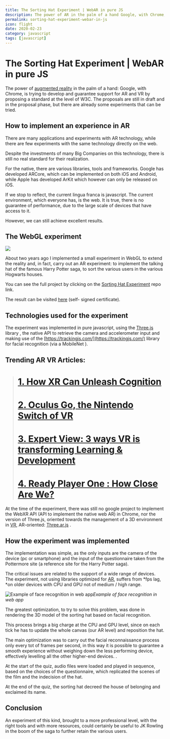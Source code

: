 ```yaml
---
title: The Sorting Hat Experiment | WebAR in pure JS
description: The power of AR in the palm of a hand Google, with Chrome, is trying to develop and guarantee support for AR and VR by proposing a standard at the level of W3C. The proposals are still in draft and in the proposal phase, but there are already some experiments that can be tried.
permalink: sorting-hat-experiment-webar-in-js
icon: flight
date: 2020-02-23
category: javascript
tags: [javascript]
---
```



# The Sorting Hat Experiment | WebAR in pure JS



The power of [augmented reality](https://arvrjourney.com/) in the palm of a hand: Google, with Chrome, is trying to develop and guarantee support for AR and VR by proposing a standard at the level of W3C. The proposals are still in draft and in the proposal phase, but there are already some experiments that can be tried.

## How to implement an experience in AR

There are many applications and experiments with AR technology, while there are few experiments with the same technology directly on the web.

Despite the investments of many Big Companies on this technology, there is still no real standard for their realization.

For the native, there are various libraries, tools and frameworks. Google has developed ARCore, which can be implemented on both iOS and Android, while Apple has developed ArKit which however can only be released on iOS.

If we stop to reflect, the current lingua franca is javascript. The current environment, which everyone has, is the web. It is true, there is no guarantee of performance, due to the large scale of devices that have access to it.

However, we can still achieve excellent results.

## The WebGL experiment

![](https://cdn-images-1.medium.com/max/2000/1*M3a3KWEdil5yJxxSkhxssA.png)

About two years ago I implemented a small experiment in WebGL to extend the reality and, in fact, carry out an AR experiment: to implement the talking hat of the famous Harry Potter saga, to sort the various users in the various Hogwarts houses.

You can see the full project by clicking on the [Sorting Hat Experiment](https://github.com/TheJoin95/sorting-hat-experiment-webgl) repo link.

The result can be visited [here](https://experiments.thejoin.tech/) (self- signed certificate).

## Technologies used for the experiment

The experiment was implemented in pure javascript, using the [Three.js](https://threejs.org/) library , the native API to retrieve the camera and accelerometer input and making use of the [https://trackingjs.com/](https://trackingjs.com/) library for facial recognition (via a MobileNet ).

## Trending AR VR Articles:
> # [1. How XR Can Unleash Cognition](https://arvrjourney.com/how-xr-can-unleash-cognition-3bda13026ade)
> # [2. Oculus Go, the Nintendo Switch of VR](https://arvrjourney.com/oculus-go-the-nintendo-switch-of-vr-6827e1b91055)
> # [3. Expert View: 3 ways VR is transforming Learning & Development](https://arvrjourney.com/expert-view-3-ways-vr-is-transforming-learning-development-487a021e8334)
> # [4. Ready Player One : How Close Are We?](https://arvrjourney.com/ready-player-one-how-close-are-we-8af973c1cfa0)

At the time of the experiment, there was still no google project to implement the WebXR API (API to implement the native web AR) in Chrome, nor the version of Three.js, oriented towards the management of a 3D environment in [VR](https://arvrjourney.com/), AR-oriented: [Three.ar.js](https://github.com/google-ar/three.ar.js) .

## How the experiment was implemented

The implementation was simple, as the only inputs are the camera of the device (pc or smartphone) and the input of the questionnaire taken from the Pottermore site (a reference site for the Harry Potter saga).

The critical issues are related to the support of a wide range of devices. The experiment, not using libraries optimized for [AR](https://arvrjourney.com/), suffers from *fps lag, *on older devices with CPU and GPU not of medium / high range.

![Example of face recognition in web app](https://cdn-images-1.medium.com/max/2000/1*ThaRgxpoSZyj58F-f20Iww.png)*Example of face recognition in web app*

The greatest optimization, to try to solve this problem, was done in rendering the 3D model of the sorting hat based on facial recognition.

This process brings a big charge at the CPU and GPU level, since on each tick he has to update the whole canvas (our AR level) and reposition the hat.

The main optimization was to carry out the facial reconnaissance process only every tot of frames per second, in this way it is possible to guarantee a smooth experience without weighing down the less performing device, effectively levelling all the other higher-end devices. .

At the start of the quiz, audio files were loaded and played in sequence, based on the choices of the questionnaire, which replicated the scenes of the film and the indecision of the hat.

At the end of the quiz, the sorting hat decreed the house of belonging and exclaimed its name.

## Conclusion

An experiment of this kind, brought to a more professional level, with the right tools and with more resources, could certainly be useful to JK Rowling in the boom of the saga to further retain the various users.
